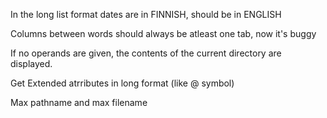 
In the long list format dates are in FINNISH, should be in ENGLISH

Columns between words should always be atleast one tab, now it's buggy

If no operands are given, the contents of the current directory are displayed.

Get Extended atrributes in long format (like @ symbol)

Max pathname and max filename
